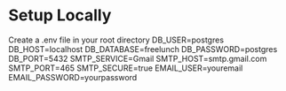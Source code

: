 # Setup Locally

Create a .env file in your root directory
DB_USER=postgres
DB_HOST=localhost
DB_DATABASE=freelunch
DB_PASSWORD=postgres
DB_PORT=5432
SMTP_SERVICE=Gmail
SMTP_HOST=smtp.gmail.com
SMTP_PORT=465
SMTP_SECURE=true
EMAIL_USER=youremail
EMAIL_PASSWORD=yourpassword